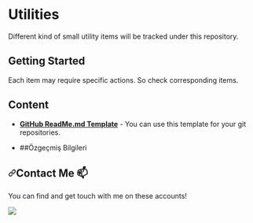 



# Utilities

Different kind of small utility items will be tracked under this repository.

## Getting Started

Each item may require specific actions. So check corresponding items.

## Content

* [**GitHub ReadMe.md Template**](https://github.com/yazilimperver/Utilities/blob/master/ReadMeTemplate.md) - You can use this template for your git repositories.
* <p dir="auto">##Özgeçmiş Bilgileri</p>

 <h2 dir="auto"><a id="user-content-contact-me-" class="anchor" aria-hidden="true" href="#contact-me-"><svg class="octicon octicon-link" viewBox="0 0 16 16" version="1.1" width="16" height="16" aria-hidden="true"><path fill-rule="evenodd" d="M7.775 3.275a.75.75 0 001.06 1.06l1.25-1.25a2 2 0 112.83 2.83l-2.5 2.5a2 2 0 01-2.83 0 .75.75 0 00-1.06 1.06 3.5 3.5 0 004.95 0l2.5-2.5a3.5 3.5 0 00-4.95-4.95l-1.25 1.25zm-4.69 9.64a2 2 0 010-2.83l2.5-2.5a2 2 0 012.83 0 .75.75 0 001.06-1.06 3.5 3.5 0 00-4.95 0l-2.5 2.5a3.5 3.5 0 004.95 4.95l1.25-1.25a.75.75 0 00-1.06-1.06l-1.25 1.25a2 2 0 01-2.83 0z"></path></svg></a><a id="user-content-contact-me-" href="#contact-me-"></a>Contact Me <g-emoji class="g-emoji" alias="mailbox" fallback-src="https://github.githubassets.com/images/icons/emoji/unicode/1f4eb.png">📫</g-emoji></h2>
<p dir="auto">You can find and get touch with me on these accounts!</p>
<p dir="auto">
<a href="https://www.linkedin.com/in/muhittinak%C4%B1n/" rel="nofollow"><img src="https://img.shields.io/badge/muhittinakın-follow%20on%20linkedin-blue?style=for-the-badge&amp;logo=linkedin" style="max-width: 100%;"></a>
</p>

</article>
  </div>
</div>





